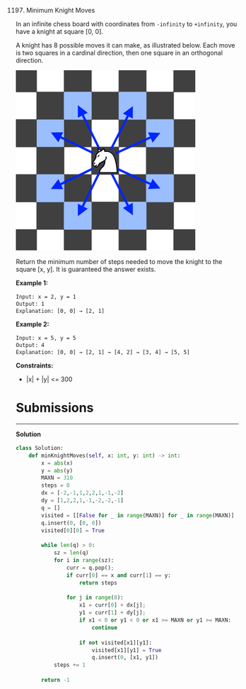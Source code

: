 1197. Minimum Knight Moves

In an infinite chess board with coordinates from `-infinity` to `+infinity`, you have a knight at square [0, 0].

A knight has 8 possible moves it can make, as illustrated below. Each move is two squares in a cardinal direction, then one square in an orthogonal direction.

![1197_knight](img/1197_knight.png)

Return the minimum number of steps needed to move the knight to the square [x, y].  It is guaranteed the answer exists.

 
**Example 1:**
```
Input: x = 2, y = 1
Output: 1
Explanation: [0, 0] → [2, 1]
```
**Example 2:**
```
Input: x = 5, y = 5
Output: 4
Explanation: [0, 0] → [2, 1] → [4, 2] → [3, 4] → [5, 5]
``` 

**Constraints:**

* |x| + |y| <= 300

# Submissions
---
**Solution**
```python
class Solution:
    def minKnightMoves(self, x: int, y: int) -> int:
        x = abs(x)
        y = abs(y)
        MAXN = 310
        steps = 0
        dx = [-2,-1,1,2,2,1,-1,-2]
        dy = [1,2,2,1,-1,-2,-2,-1]
        q = []
        visited = [[False for _ in range(MAXN)] for _ in range(MAXN)]
        q.insert(0, [0, 0])        
        visited[0][0] = True
        
        while len(q) > 0:
            sz = len(q)
            for i in range(sz):
                curr = q.pop();
                if curr[0] == x and curr[1] == y:
                    return steps
                
                for j in range(8):
                    x1 = curr[0] + dx[j];
                    y1 = curr[1] + dy[j];
                    if x1 < 0 or y1 < 0 or x1 >= MAXN or y1 >= MAXN:
                        continue
                    
                    if not visited[x1][y1]:
                        visited[x1][y1] = True
                        q.insert(0, [x1, y1])
            steps += 1
        
        return -1
```